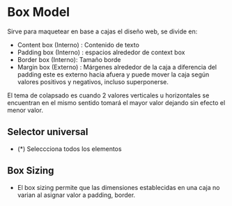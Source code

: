 # Box Model

Sirve para maquetear en base a cajas el diseño web, se divide en:
- Content box (Interno) : Contenido de texto
- Padding box (Interno) : espacios alrededor de context box
- Border box (Interno): Tamaño borde
- Margin box (Externo) : Márgenes alrededor de la caja a diferencia del padding este es externo hacia afuera y puede mover la caja según valores positivos y negativos, incluso superponerse.

El tema de colapsado es cuando 2 valores verticales u horizontales se encuentran en el mismo sentido tomará el mayor valor dejando sin efecto el menor valor.

## Selector universal
- (*) Seleccciona todos los elementos


## Box Sizing

- El box sizing permite que las dimensiones establecidas en una caja no varian al asignar valor a padding, border.






